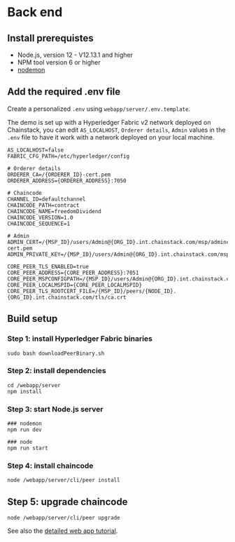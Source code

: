 # Back end

## Install prerequistes

- Node.js, version 12 - V12.13.1 and higher
- NPM tool version 6 or higher
- [nodemon](https://nodemon.io/)

## Add the required .env file

Create a personalized `.env` using `webapp/server/.env.template`.

The demo is set up with a Hyperledger Fabric v2 network deployed on Chainstack, you can edit `AS_LOCALHOST`, `Orderer details`, `Admin` values in the `.env` file to have it work with a network deployed on your local machine.

```
AS_LOCALHOST=false
FABRIC_CFG_PATH=/etc/hyperledger/config

# Orderer details
ORDERER_CA=/{ORDERER_ID}-cert.pem
ORDERER_ADDRESS={ORDERER_ADDRESS}:7050

# Chaincode
CHANNEL_ID=defaultchannel
CHAINCODE_PATH=contract
CHAINCODE_NAME=freedomDividend
CHAINCODE_VERSION=1.0
CHAINCODE_SEQUENCE=1

# Admin
ADMIN_CERT=/{MSP_ID}/users/Admin@{ORG_ID}.int.chainstack.com/msp/admincerts/Admin@{ORG_ID}.int.chainstack.com-cert.pem
ADMIN_PRIVATE_KEY=/{MSP_ID}/users/Admin@{ORG_ID}.int.chainstack.com/msp/keystore/priv_sk

CORE_PEER_TLS_ENABLED=true
CORE_PEER_ADDRESS={CORE_PEER_ADDRESS}:7051
CORE_PEER_MSPCONFIGPATH=/{MSP_ID}/users/Admin@{ORG_ID}.int.chainstack.com/msp/
CORE_PEER_LOCALMSPID={CORE_PEER_LOCALMSPID}
CORE_PEER_TLS_ROOTCERT_FILE=/{MSP_ID}/peers/{NODE_ID}.{ORG_ID}.int.chainstack.com/tls/ca.crt

```

## Build setup

### Step 1: install Hyperledger Fabric binaries

```
sudo bash downloadPeerBinary.sh
```

### Step 2: install dependencies

```
cd /webapp/server
npm install
```

### Step 3: start Node.js server

```
### nodemon
npm run dev

### node
npm run start
```

### Step 4: install chaincode

```
node /webapp/server/cli/peer install
```

## Step 5: upgrade chaincode

```
node /webapp/server/cli/peer upgrade
```

See also the [detailed web app tutorial](https://chainstack.com/deploy-a-hyperledger-fabric-v2-web-app-using-sdk-for-node-js/).